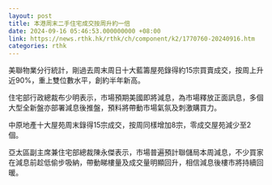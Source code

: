 ```yaml
---
layout: post
title: 本港周末二手住宅成交按周升約一倍
date: 2024-09-16 05:46:53.000000000 +08:00
link: https://news.rthk.hk/rthk/ch/component/k2/1770760-20240916.htm
categories: rthk
---
```


美聯物業分行統計，剛過去周末周日十大藍籌屋苑錄得約15宗買賣成交，按周上升近90%，重上雙位數水平，創約半年新高。

住宅部行政總裁布少明表示，市場預期美國即將減息，為市場釋放正面訊息，多個大型全新盤亦部署減息後推盤，預料將帶動市場氣氛及刺激購買力。

中原地產十大屋苑周末錄得15宗成交，按周同樣增加8宗，零成交屋苑減少至2個。

亞太區副主席兼住宅部總裁陳永傑表示，市場普遍預計聯儲局本周減息，不少買家在減息前趁低偷步吸納，帶動睇樓量及成交量明顯回升，相信減息後樓市將持續回暖。
